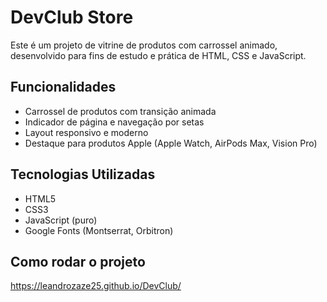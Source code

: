 # DevClub Store

Este é um projeto de vitrine de produtos com carrossel animado, desenvolvido para fins de estudo e prática de HTML, CSS e JavaScript.

## Funcionalidades

- Carrossel de produtos com transição animada
- Indicador de página e navegação por setas
- Layout responsivo e moderno
- Destaque para produtos Apple (Apple Watch, AirPods Max, Vision Pro)

## Tecnologias Utilizadas

- HTML5
- CSS3
- JavaScript (puro)
- Google Fonts (Montserrat, Orbitron)

## Como rodar o projeto

  https://leandrozaze25.github.io/DevClub/
 
